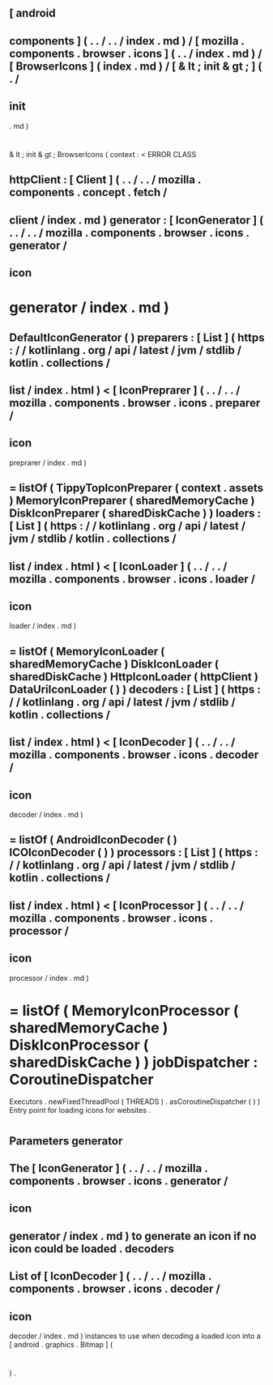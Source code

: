 [
android
-
components
]
(
.
.
/
.
.
/
index
.
md
)
/
[
mozilla
.
components
.
browser
.
icons
]
(
.
.
/
index
.
md
)
/
[
BrowserIcons
]
(
index
.
md
)
/
[
&
lt
;
init
&
gt
;
]
(
.
/
-
init
-
.
md
)
#
&
lt
;
init
&
gt
;
BrowserIcons
(
context
:
<
ERROR
CLASS
>
httpClient
:
[
Client
]
(
.
.
/
.
.
/
mozilla
.
components
.
concept
.
fetch
/
-
client
/
index
.
md
)
generator
:
[
IconGenerator
]
(
.
.
/
.
.
/
mozilla
.
components
.
browser
.
icons
.
generator
/
-
icon
-
generator
/
index
.
md
)
=
DefaultIconGenerator
(
)
preparers
:
[
List
]
(
https
:
/
/
kotlinlang
.
org
/
api
/
latest
/
jvm
/
stdlib
/
kotlin
.
collections
/
-
list
/
index
.
html
)
<
[
IconPreprarer
]
(
.
.
/
.
.
/
mozilla
.
components
.
browser
.
icons
.
preparer
/
-
icon
-
preprarer
/
index
.
md
)
>
=
listOf
(
TippyTopIconPreparer
(
context
.
assets
)
MemoryIconPreparer
(
sharedMemoryCache
)
DiskIconPreparer
(
sharedDiskCache
)
)
loaders
:
[
List
]
(
https
:
/
/
kotlinlang
.
org
/
api
/
latest
/
jvm
/
stdlib
/
kotlin
.
collections
/
-
list
/
index
.
html
)
<
[
IconLoader
]
(
.
.
/
.
.
/
mozilla
.
components
.
browser
.
icons
.
loader
/
-
icon
-
loader
/
index
.
md
)
>
=
listOf
(
MemoryIconLoader
(
sharedMemoryCache
)
DiskIconLoader
(
sharedDiskCache
)
HttpIconLoader
(
httpClient
)
DataUriIconLoader
(
)
)
decoders
:
[
List
]
(
https
:
/
/
kotlinlang
.
org
/
api
/
latest
/
jvm
/
stdlib
/
kotlin
.
collections
/
-
list
/
index
.
html
)
<
[
IconDecoder
]
(
.
.
/
.
.
/
mozilla
.
components
.
browser
.
icons
.
decoder
/
-
icon
-
decoder
/
index
.
md
)
>
=
listOf
(
AndroidIconDecoder
(
)
ICOIconDecoder
(
)
)
processors
:
[
List
]
(
https
:
/
/
kotlinlang
.
org
/
api
/
latest
/
jvm
/
stdlib
/
kotlin
.
collections
/
-
list
/
index
.
html
)
<
[
IconProcessor
]
(
.
.
/
.
.
/
mozilla
.
components
.
browser
.
icons
.
processor
/
-
icon
-
processor
/
index
.
md
)
>
=
listOf
(
MemoryIconProcessor
(
sharedMemoryCache
)
DiskIconProcessor
(
sharedDiskCache
)
)
jobDispatcher
:
CoroutineDispatcher
=
Executors
.
newFixedThreadPool
(
THREADS
)
.
asCoroutineDispatcher
(
)
)
Entry
point
for
loading
icons
for
websites
.
#
#
#
Parameters
generator
-
The
[
IconGenerator
]
(
.
.
/
.
.
/
mozilla
.
components
.
browser
.
icons
.
generator
/
-
icon
-
generator
/
index
.
md
)
to
generate
an
icon
if
no
icon
could
be
loaded
.
decoders
-
List
of
[
IconDecoder
]
(
.
.
/
.
.
/
mozilla
.
components
.
browser
.
icons
.
decoder
/
-
icon
-
decoder
/
index
.
md
)
instances
to
use
when
decoding
a
loaded
icon
into
a
[
android
.
graphics
.
Bitmap
]
(
#
)
.
